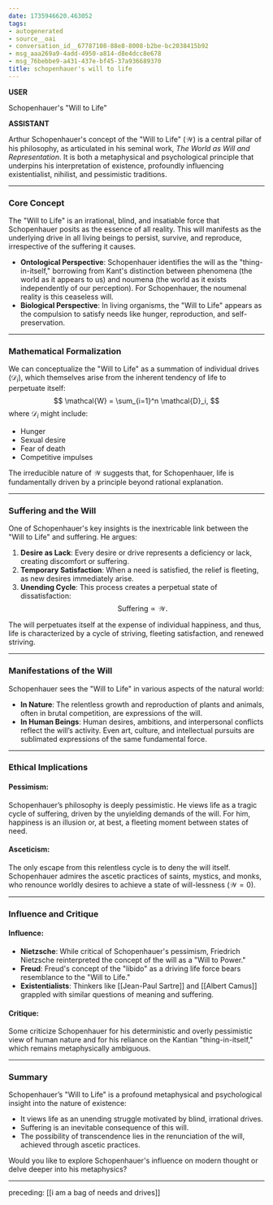 ```yaml
---
date: 1735946620.463052
tags:
- autogenerated
- source__oai
- conversation_id__67787108-88e8-8008-b2be-bc2038415b92
- msg_aaa269a9-4add-4950-a814-d8e4dcc8e678
- msg_76bebbe9-a431-437e-bf45-37a936689370
title: schopenhauer's will to life
---
```



**USER**

Schopenhauer's "Will to Life"


**ASSISTANT**

Arthur Schopenhauer's concept of the "Will to Life" ($\mathcal{W}$) is a central pillar of his philosophy, as articulated in his seminal work, *The World as Will and Representation*. It is both a metaphysical and psychological principle that underpins his interpretation of existence, profoundly influencing existentialist, nihilist, and pessimistic traditions.

---

### **Core Concept**
The "Will to Life" is an irrational, blind, and insatiable force that Schopenhauer posits as the essence of all reality. This will manifests as the underlying drive in all living beings to persist, survive, and reproduce, irrespective of the suffering it causes.

- **Ontological Perspective**: Schopenhauer identifies the will as the "thing-in-itself," borrowing from Kant's distinction between phenomena (the world as it appears to us) and noumena (the world as it exists independently of our perception). For Schopenhauer, the noumenal reality is this ceaseless will.
- **Biological Perspective**: In living organisms, the "Will to Life" appears as the compulsion to satisfy needs like hunger, reproduction, and self-preservation.

---

### **Mathematical Formalization**
We can conceptualize the "Will to Life" as a summation of individual drives ($\mathcal{D}_i$), which themselves arise from the inherent tendency of life to perpetuate itself:
$$
\mathcal{W} = \sum_{i=1}^n \mathcal{D}_i,
$$
where $\mathcal{D}_i$ might include:
- Hunger
- Sexual desire
- Fear of death
- Competitive impulses

The irreducible nature of $\mathcal{W}$ suggests that, for Schopenhauer, life is fundamentally driven by a principle beyond rational explanation. 

---

### **Suffering and the Will**
One of Schopenhauer's key insights is the inextricable link between the "Will to Life" and suffering. He argues:
1. **Desire as Lack**: Every desire or drive represents a deficiency or lack, creating discomfort or suffering.
2. **Temporary Satisfaction**: When a need is satisfied, the relief is fleeting, as new desires immediately arise.
3. **Unending Cycle**: This process creates a perpetual state of dissatisfaction:
   $$ 
   \text{Suffering} \propto \mathcal{W}.
   $$

The will perpetuates itself at the expense of individual happiness, and thus, life is characterized by a cycle of striving, fleeting satisfaction, and renewed striving.

---

### **Manifestations of the Will**
Schopenhauer sees the "Will to Life" in various aspects of the natural world:
- **In Nature**: The relentless growth and reproduction of plants and animals, often in brutal competition, are expressions of the will.
- **In Human Beings**: Human desires, ambitions, and interpersonal conflicts reflect the will’s activity. Even art, culture, and intellectual pursuits are sublimated expressions of the same fundamental force.

---

### **Ethical Implications**
#### **Pessimism**:
Schopenhauer’s philosophy is deeply pessimistic. He views life as a tragic cycle of suffering, driven by the unyielding demands of the will. For him, happiness is an illusion or, at best, a fleeting moment between states of need.

#### **Asceticism**:
The only escape from this relentless cycle is to deny the will itself. Schopenhauer admires the ascetic practices of saints, mystics, and monks, who renounce worldly desires to achieve a state of will-lessness ($\mathcal{W} = 0$).

---

### **Influence and Critique**
#### **Influence**:
- **Nietzsche**: While critical of Schopenhauer's pessimism, Friedrich Nietzsche reinterpreted the concept of the will as a "Will to Power."
- **Freud**: Freud's concept of the "libido" as a driving life force bears resemblance to the "Will to Life."
- **Existentialists**: Thinkers like [[Jean-Paul Sartre]] and [[Albert Camus]] grappled with similar questions of meaning and suffering.

#### **Critique**:
Some criticize Schopenhauer for his deterministic and overly pessimistic view of human nature and for his reliance on the Kantian "thing-in-itself," which remains metaphysically ambiguous.

---

### **Summary**
Schopenhauer’s "Will to Life" is a profound metaphysical and psychological insight into the nature of existence:
- It views life as an unending struggle motivated by blind, irrational drives.
- Suffering is an inevitable consequence of this will.
- The possibility of transcendence lies in the renunciation of the will, achieved through ascetic practices.

Would you like to explore Schopenhauer's influence on modern thought or delve deeper into his metaphysics?


---

preceding: [[i am a bag of needs and drives]]